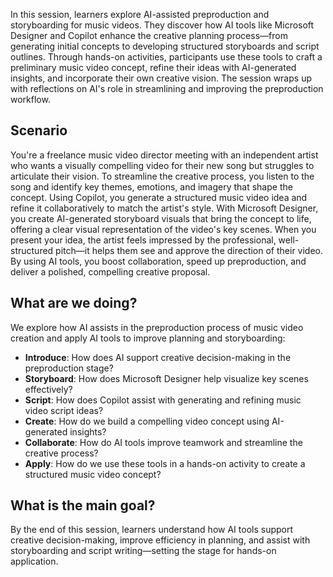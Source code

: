 In this session, learners explore AI-assisted preproduction and storyboarding for music videos. They discover how AI tools like Microsoft Designer and Copilot enhance the creative planning process—from generating initial concepts to developing structured storyboards and script outlines. Through hands-on activities, participants use these tools to craft a preliminary music video concept, refine their ideas with AI-generated insights, and incorporate their own creative vision. The session wraps up with reflections on AI's role in streamlining and improving the preproduction workflow.

## Scenario

You're a freelance music video director meeting with an independent artist who wants a visually compelling video for their new song but struggles to articulate their vision. To streamline the creative process, you listen to the song and identify key themes, emotions, and imagery that shape the concept. Using Copilot, you generate a structured music video idea and refine it collaboratively to match the artist's style. With Microsoft Designer, you create AI-generated storyboard visuals that bring the concept to life, offering a clear visual representation of the video's key scenes. When you present your idea, the artist feels impressed by the professional, well-structured pitch—it helps them see and approve the direction of their video. By using AI tools, you boost collaboration, speed up preproduction, and deliver a polished, compelling creative proposal.

## What are we doing?

We explore how AI assists in the preproduction process of music video creation and apply AI tools to improve planning and storyboarding:

* **Introduce**: How does AI support creative decision-making in the preproduction stage?
* **Storyboard**: How does Microsoft Designer help visualize key scenes effectively?
* **Script**: How does Copilot assist with generating and refining music video script ideas?
* **Create**: How do we build a compelling video concept using AI-generated insights?
* **Collaborate**: How do AI tools improve teamwork and streamline the creative process?
* **Apply**: How do we use these tools in a hands-on activity to create a structured music video concept?

## What is the main goal?

By the end of this session, learners understand how AI tools support creative decision-making, improve efficiency in planning, and assist with storyboarding and script writing—setting the stage for hands-on application.
